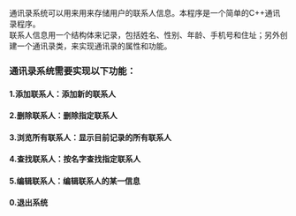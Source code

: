 通讯录系统可以用来用来存储用户的联系人信息。本程序是一个简单的C++通讯录程序。
</br>
联系人信息用一个结构体来记录，包括姓名、性别、年龄、手机号和住址；另外创建一个通讯录类，来实现通讯录的属性和功能。
</br>
### 通讯录系统需要实现以下功能：
#### 1.添加联系人：添加新的联系人
#### 2.删除联系人：删除指定联系人
#### 3.浏览所有联系人：显示目前记录的所有联系人
#### 4.查找联系人：按名字查找指定联系人
#### 5.编辑联系人：编辑联系人的某一信息
#### 0.退出系统
